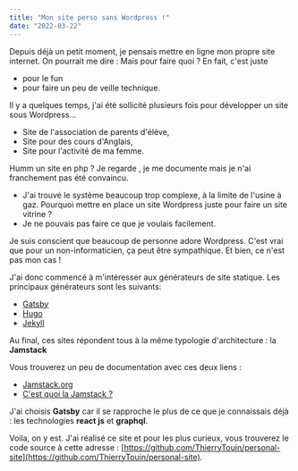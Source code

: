 ```yaml
---
title: "Mon site perso sans Wordpress !"
date: "2022-03-22"
---
```


Depuis déjà un petit moment, je pensais mettre en ligne mon propre site internet.
On pourrait me dire : Mais pour faire quoi ? 
En fait, c'est juste 
- pour le fun
- pour faire un peu de veille technique.

Il y a quelques temps, j'ai été sollicité plusieurs fois pour développer un site sous Wordpress...
- Site de l'association de parents d'élève, 
- Site pour des cours d'Anglais,
- Site pour l'activité de ma femme.


Humm un site en php ? Je regarde , je me documente mais je n'ai franchement pas été convaincu. 
- J'ai trouvé le système beaucoup trop complexe, à la limite de l'usine à gaz. Pourquoi mettre en place un site Wordpress juste pour faire un site vitrine ? 
- Je ne pouvais pas faire ce que je voulais facilement. 
 
Je suis conscient que beaucoup de personne adore Wordpress. C'est vrai que pour un non-informaticien, ça peut être sympathique. Et bien, ce n'est pas mon cas !

J'ai donc commencé à m'intéresser aux générateurs de site statique.
Les principaux générateurs sont les suivants:
- [Gatsby](https://www.gatsbyjs.com)
- [Hugo](https://gohugo.io/)
- [Jekyll](https://jekyllrb.com/)

Au final, ces sites répondent tous à la même typologie d'architecture : la **Jamstack**

Vous trouverez un peu de documentation avec ces deux liens :
- [Jamstack.org](https://jamstack.org/)
- [C'est quoi la Jamstack ?](https://jamstatic.fr/2019/02/07/c-est-quoi-la-jamstack/)

J'ai choisis **Gatsby** car il se rapproche le plus de ce que je connaissais déjà : les technologies **react js** et **graphql**.

Voila, on y est. J'ai réalisé ce site et pour les plus curieux, vous trouverez le code source à cette adresse : [https://github.com/ThierryTouin/personal-site](https://github.com/ThierryTouin/personal-site).

